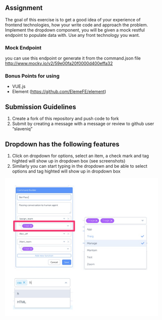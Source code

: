 ## Assignment
The goal of this exercise is to get a good idea of your experience of frontend technologies, how your write code and approach the problem.  Implement the dropdown component, you will be given a mock restful endpoint to populate data with. Use any front technology you want.

### Mock Endpoint
you can use this endpoint or generate it from the command.json file
http://www.mocky.io/v2/59e00fa20f0000d400effa32

### Bonus Points for using
- VUE.js
- Element (https://github.com/ElemeFE/element)
## Submission Guidelines
1. Create a fork of this repository and push code to fork
2. Submit by creating a message with a message or review to github user “slaveniq”

## Dropdown has the following features
1. Click on dropdown for options, select an item, a check mark and tag highted will show up in dropdown box (see screenshots)
2. Similarly you can start typing in the dropdown and be able to select options and tag highted will show up in dropdown box

![Alt text](Frontend_Assignment.jpg "")

